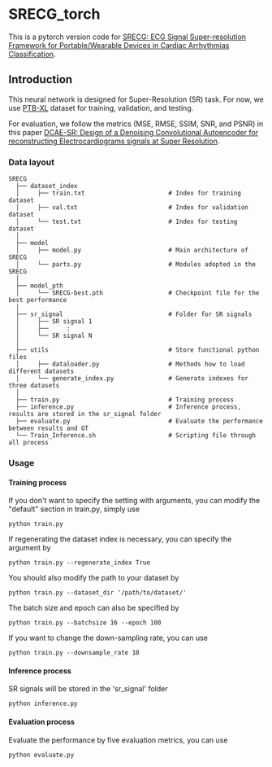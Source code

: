 # SRECG_torch

This is a pytorch version code for [SRECG: ECG Signal Super-resolution Framework for Portable/Wearable Devices in Cardiac Arrhythmias Classification](https://arxiv.org/abs/2012.03803).

## Introduction

This neural network is designed for Super-Resolution (SR) task. For now, we use [PTB-XL](https://physionet.org/content/ptb-xl/1.0.3/) dataset for training, validation, and testing.

For evaluation, we follow the metrics (MSE, RMSE, SSIM, SNR, and PSNR) in this paper [DCAE-SR: Design of a Denoising Convolutional Autoencoder for reconstructing Electrocardiograms signals at Super Resolution](https://arxiv.org/abs/2404.15307).

### Data layout

    SRECG
      ├── dataset_index
      │     ├── train.txt                       # Index for training dataset
      │     ├── val.txt                         # Index for validation dataset
      │     └── test.txt                        # Index for testing dataset
      │
      ├── model
      │     ├── model.py                        # Main architecture of SRECG
      │     └── parts.py                        # Modules adopted in the SRECG
      │
      ├── model_pth
      │     └── SRECG-best.pth                  # Checkpoint file for the best performance
      │
      ├── sr_signal                             # Folder for SR signals
      │     ├── SR signal 1
      │     ├──     :
      │     └── SR signal N
      │
      ├── utils                                 # Store functional python files
      │     ├── dataloader.py                   # Methods how to load different datasets
      │     └── generate_index.py               # Generate indexes for three datasets
      │
      ├── train.py                              # Training process
      ├── inference.py                          # Inference process, results are stored in the sr_signal folder
      ├── evaluate.py                           # Evaluate the performance between results and GT
      └── Train_Inference.sh                    # Scripting file through all process

### Usage

#### Training process
If you don't want to specify the setting with arguments, you can modify the "default" section in train.py, simply use
```
python train.py
```

If regenerating the dataset index is necessary, you can specify the argument by
```
python train.py --regenerate_index True
```

You should also modify the path to your dataset by
```
python train.py --dataset_dir '/path/to/dataset/'
```

The batch size and epoch can also be specified by
```
python train.py --batchsize 16 --epoch 100
```

If you want to change the down-sampling rate, you can use
```
python train.py --downsample_rate 10
```

#### Inference process
SR signals will be stored in the 'sr_signal' folder
```
python inference.py
```

#### Evaluation process
Evaluate the performance by five evaluation metrics, you can use
```
python evaluate.py
```

